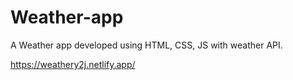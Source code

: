 # Weather-app
A Weather app developed using HTML, CSS, JS with weather API.


https://weathery2j.netlify.app/
